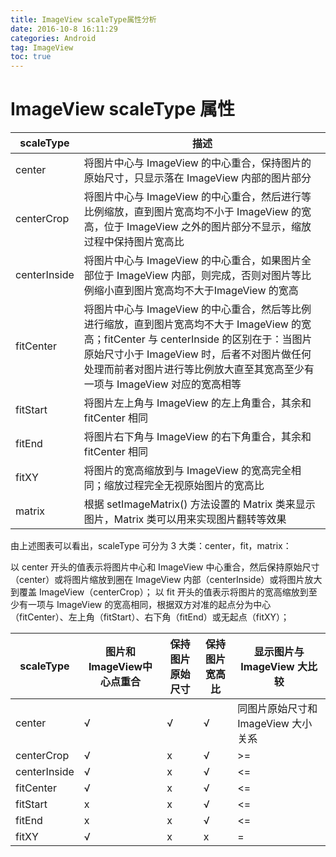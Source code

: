 ```yaml
---
title: ImageView scaleType属性分析
date: 2016-10-8 16:11:29   
categories: Android   
tag: ImageView
toc: true  
---
```


# ImageView scaleType 属性

|scaleType	|描述|
| ----------|---|
|center	|将图片中心与 ImageView 的中心重合，保持图片的原始尺寸，只显示落在 ImageView 内部的图片部分
|centerCrop	|将图片中心与 ImageView 的中心重合，然后进行等比例缩放，直到图片宽高均不小于 ImageView 的宽高，位于 ImageView 之外的图片部分不显示，缩放过程中保持图片宽高比
|centerInside	|将图片中心与 ImageView 的中心重合，如果图片全部位于 ImageView 内部，则完成，否则对图片等比例缩小直到图片宽高均不大于ImageView 的宽高
|fitCenter	|将图片中心与 ImageView 的中心重合，然后等比例进行缩放，直到图片宽高均不大于 ImageView 的宽高；fitCenter 与 centerInside 的区别在于：当图片原始尺寸小于 ImageView 时，后者不对图片做任何处理而前者对图片进行等比例放大直至其宽高至少有一项与 ImageView 对应的宽高相等
|fitStart	|将图片左上角与 ImageView 的左上角重合，其余和 fitCenter 相同
|fitEnd	|将图片右下角与 ImageView 的右下角重合，其余和 fitCenter 相同
|fitXY	|将图片的宽高缩放到与 ImageView 的宽高完全相同；缩放过程完全无视原始图片的宽高比
|matrix	|根据 setImageMatrix() 方法设置的 Matrix 类来显示图片，Matrix 类可以用来实现图片翻转等效果


由上述图表可以看出，scaleType 可分为 3 大类：center，fit，matrix：

以 center 开头的值表示将图片中心和 ImageView 中心重合，然后保持原始尺寸（center）或将图片缩放到圈在 ImageView 内部（centerInside）或将图片放大到覆盖 ImageView（centerCrop）；
以 fit 开头的值表示将图片的宽高缩放到至少有一项与 ImageView 的宽高相同，根据双方对准的起点分为中心（fitCenter）、左上角（fitStart）、右下角（fitEnd）或无起点（fitXY）；


|scaleType	|图片和ImageView中心点重合	|保持图片原始尺寸	|保持图片宽高比	|显示图片与 ImageView 大比较
|-----------|------------------------|-----------------|-------------|-------------|
|center	|√	|√	|√	|同图片原始尺寸和 ImageView 大小关系
|centerCrop	|√	|x	|√	|>=
|centerInside	|√	|x	|√	|<=
|fitCenter	|√	|x	|√	|<=
|fitStart	|x	|x	|√	|<=
|fitEnd	|x	|x	|√	|<=
|fitXY	|√	|x	|x	|=
